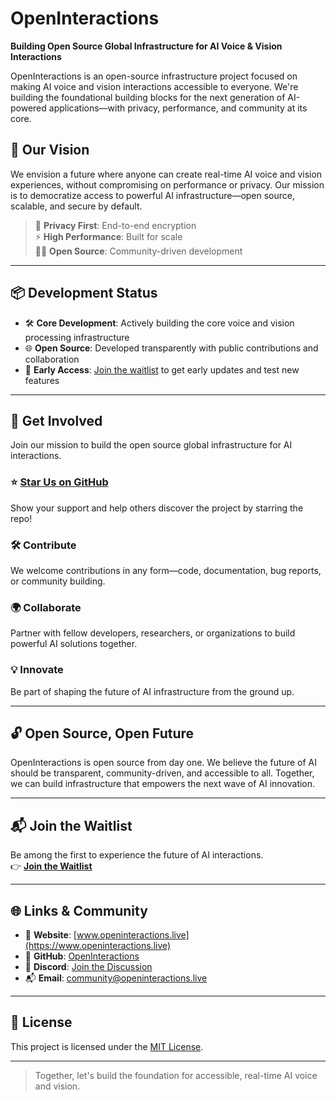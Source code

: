 # OpenInteractions

**Building Open Source Global Infrastructure for AI Voice & Vision Interactions**

OpenInteractions is an open-source infrastructure project focused on making AI voice and vision interactions accessible to everyone. We're building the foundational building blocks for the next generation of AI-powered applications—with privacy, performance, and community at its core.

## 🚀 Our Vision

We envision a future where anyone can create real-time AI voice and vision experiences, without compromising on performance or privacy. Our mission is to democratize access to powerful AI infrastructure—open source, scalable, and secure by default.

> 🔐 **Privacy First**: End-to-end encryption  
> ⚡ **High Performance**: Built for scale  
> 🧑‍💻 **Open Source**: Community-driven development

---

## 📦 Development Status

- 🛠️ **Core Development**: Actively building the core voice and vision processing infrastructure  
- 🌐 **Open Source**: Developed transparently with public contributions and collaboration  
- 🌱 **Early Access**: [Join the waitlist](https://www.openinteractions.live) to get early updates and test new features

---

## 🤝 Get Involved

Join our mission to build the open source global infrastructure for AI interactions.

### ⭐ [Star Us on GitHub](https://github.com/OpenInteractions/OpenInteractions)
Show your support and help others discover the project by starring the repo!

### 🛠️ Contribute
We welcome contributions in any form—code, documentation, bug reports, or community building.

### 🌍 Collaborate
Partner with fellow developers, researchers, or organizations to build powerful AI solutions together.

### 💡 Innovate
Be part of shaping the future of AI infrastructure from the ground up.

---

## 🔓 Open Source, Open Future

OpenInteractions is open source from day one. We believe the future of AI should be transparent, community-driven, and accessible to all. Together, we can build infrastructure that empowers the next wave of AI innovation.

---

## 📬 Join the Waitlist

Be among the first to experience the future of AI interactions.  
👉 [**Join the Waitlist**](https://www.openinteractions.live)

---

## 🌐 Links & Community

- 🧠 **Website**: [www.openinteractions.live](https://www.openinteractions.live)
- 🐙 **GitHub**: [OpenInteractions](https://github.com/OpenInteractions/OpenInteractions)
- 💬 **Discord**: [Join the Discussion](https://discord.gg/GwsSD3jB3T)
- 📬 **Email**: [community@openinteractions.live](mailto:community@openinteractions.live)

---

## 📄 License

This project is licensed under the [MIT License](LICENSE).

---

> Together, let's build the foundation for accessible, real-time AI voice and vision.
